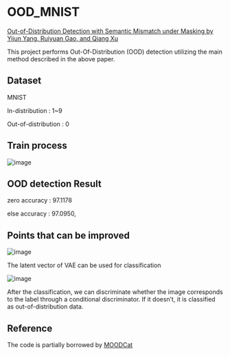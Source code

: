 # OOD_MNIST
[Out-of-Distribution Detection with Semantic
Mismatch under Masking by Yijun Yang, Ruiyuan Gao, and Qiang Xu](https://www.ecva.net/papers/eccv_2022/papers_ECCV/papers/136840369.pdf)

This project performs Out-Of-Distribution (OOD) detection utilizing the main method described in the above paper.

## Dataset
MNIST

In-distribution : 1~9

Out-of-distribution : 0

## Train process

![image](https://github.com/sungjj/OOD_MNIST/assets/136042172/7bcbea6e-8fe2-4497-8408-44c44a91a11a)


## OOD detection Result
zero accuracy : 97.1178

else accuracy : 97.0950,


## Points that can be improved
![image](https://github.com/sungjj/OOD_MNIST/assets/136042172/ef4ce5c8-f481-4580-99eb-4c31ad44d74a)

The latent vector of VAE can be used for classification

![image](https://github.com/sungjj/OOD_MNIST/assets/136042172/f353dee9-05ff-4da7-b335-89322bbd329d)

After the classification, we can discriminate whether the image corresponds to the label through a conditional discriminator. If it doesn’t, it is classified as out-of-distribution data.


## Reference

The code is partially borrowed by [MOODCat]([https://github.com/Seung-Hun-Lee/DRANet](https://github.com/cure-lab/MOODCat))
